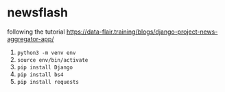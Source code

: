 # newsflash

following the tutorial https://data-flair.training/blogs/django-project-news-aggregator-app/

1. `python3 -m venv env`
2. `source env/bin/activate`
3. `pip install Django`
4. `pip install bs4`
5. `pip install requests`